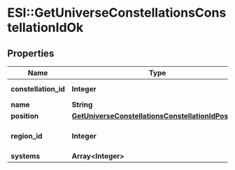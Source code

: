 # ESI::GetUniverseConstellationsConstellationIdOk

## Properties
Name | Type | Description | Notes
------------ | ------------- | ------------- | -------------
**constellation_id** | **Integer** | constellation_id integer | 
**name** | **String** | name string | 
**position** | [**GetUniverseConstellationsConstellationIdPosition**](GetUniverseConstellationsConstellationIdPosition.md) |  | 
**region_id** | **Integer** | The region this constellation is in | 
**systems** | **Array&lt;Integer&gt;** | systems array | 


